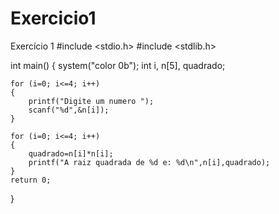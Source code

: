 # Exercicio1

Exercício 1
#include <stdio.h>
#include <stdlib.h>

int main()
{
    system("color 0b");
    int i, n[5], quadrado;

    for (i=0; i<=4; i++)
    {
        printf("Digite um numero ");
        scanf("%d",&n[i]);
    }

    for (i=0; i<=4; i++)
    {
        quadrado=n[i]*n[i];
        printf("A raiz quadrada de %d e: %d\n",n[i],quadrado);
    }
    return 0;
}
